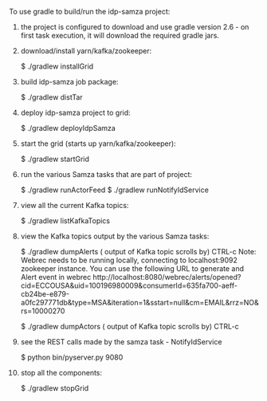 
To use gradle to build/run the idp-samza project:

1) the project is configured to download and use gradle version 2.6 - on first task execution, it will download the required gradle jars.

2) download/install yarn/kafka/zookeeper:

	$ ./gradlew installGrid

3) build idp-samza job package:

	$ ./gradlew distTar

4) deploy idp-samza project to grid:

	$ ./gradlew deployIdpSamza

5) start the grid (starts up yarn/kafka/zookeeper):

	$ ./gradlew startGrid

6) run the various Samza tasks that are part of project:

	$ ./gradlew runActorFeed
	$ ./gradlew runNotifyIdService
	
7) view all the current Kafka topics:

	$ ./gradlew listKafkaTopics

8) view the Kafka topics output by the various Samza tasks:

	$ ./gradlew dumpAlerts
	( output of Kafka topic scrolls by)
	CTRL-c
	Note: Webrec needs to be running locally, connecting to localhost:9092 zookeeper instance.
	      You can use the following URL to generate and Alert event in webrec
          http://localhost:8080/webrec/alerts/opened?cid=ECCOUSA&uid=100196980009&consumerId=635fa700-aeff-cb24be-e879-a0fc297771db&type=MSA&iteration=1&sstart=null&cm=EMAIL&rrz=NO&amp;rs=10000270
          
	$ ./gradlew dumpActors
	( output of Kafka topic scrolls by)
	CTRL-c

9) see the REST calls made by the samza task - NotifyIdService
	
	$ python bin/pyserver.py 9080

10) stop all the components:

	$ ./gradlew stopGrid
